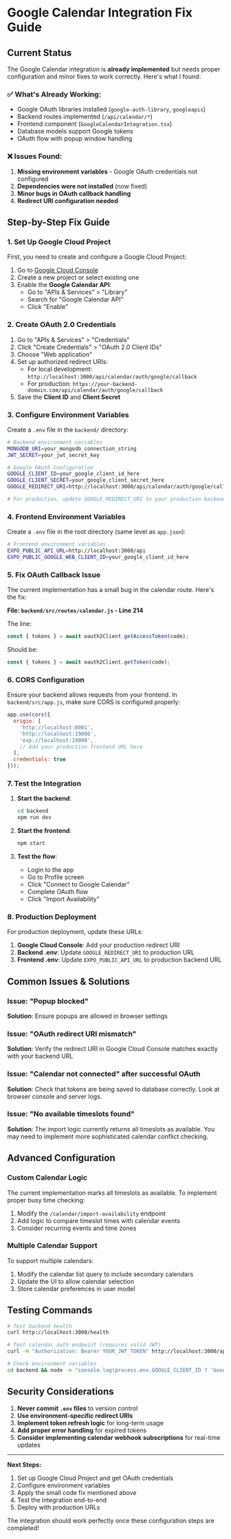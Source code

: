 # Google Calendar Integration Fix Guide

## Current Status

The Google Calendar integration is **already implemented** but needs proper configuration and minor fixes to work correctly. Here's what I found:

### ✅ What's Already Working:
- Google OAuth libraries installed (`google-auth-library`, `googleapis`)
- Backend routes implemented (`/api/calendar/*`)
- Frontend component (`GoogleCalendarIntegration.tsx`)
- Database models support Google tokens
- OAuth flow with popup window handling

### ❌ Issues Found:
1. **Missing environment variables** - Google OAuth credentials not configured
2. **Dependencies were not installed** (now fixed)
3. **Minor bugs in OAuth callback handling**
4. **Redirect URI configuration needed**

## Step-by-Step Fix Guide

### 1. Set Up Google Cloud Project

First, you need to create and configure a Google Cloud Project:

1. Go to [Google Cloud Console](https://console.cloud.google.com/)
2. Create a new project or select existing one
3. Enable the **Google Calendar API**:
   - Go to "APIs & Services" > "Library"
   - Search for "Google Calendar API"
   - Click "Enable"

### 2. Create OAuth 2.0 Credentials

1. Go to "APIs & Services" > "Credentials"
2. Click "Create Credentials" > "OAuth 2.0 Client IDs"
3. Choose "Web application"
4. Set up authorized redirect URIs:
   - For local development: `http://localhost:3000/api/calendar/auth/google/callback`
   - For production: `https://your-backend-domain.com/api/calendar/auth/google/callback`
5. Save the **Client ID** and **Client Secret**

### 3. Configure Environment Variables

Create a `.env` file in the `backend/` directory:

```bash
# Backend environment variables
MONGODB_URI=your_mongodb_connection_string
JWT_SECRET=your_jwt_secret_key

# Google OAuth Configuration
GOOGLE_CLIENT_ID=your_google_client_id_here
GOOGLE_CLIENT_SECRET=your_google_client_secret_here
GOOGLE_REDIRECT_URI=http://localhost:3000/api/calendar/auth/google/callback

# For production, update GOOGLE_REDIRECT_URI to your production backend URL
```

### 4. Frontend Environment Variables

Create a `.env` file in the root directory (same level as `app.json`):

```bash
# Frontend environment variables
EXPO_PUBLIC_API_URL=http://localhost:3000/api
EXPO_PUBLIC_GOOGLE_WEB_CLIENT_ID=your_google_client_id_here
```

### 5. Fix OAuth Callback Issue

The current implementation has a small bug in the calendar route. Here's the fix:

**File: `backend/src/routes/calendar.js` - Line 214**

The line:
```javascript
const { tokens } = await oauth2Client.getAccessToken(code);
```

Should be:
```javascript
const { tokens } = await oauth2Client.getToken(code);
```

### 6. CORS Configuration

Ensure your backend allows requests from your frontend. In `backend/src/app.js`, make sure CORS is configured properly:

```javascript
app.use(cors({
  origin: [
    'http://localhost:8081',
    'http://localhost:19006',
    'exp://localhost:19000',
    // Add your production frontend URL here
  ],
  credentials: true
}));
```

### 7. Test the Integration

1. **Start the backend**:
   ```bash
   cd backend
   npm run dev
   ```

2. **Start the frontend**:
   ```bash
   npm start
   ```

3. **Test the flow**:
   - Login to the app
   - Go to Profile screen
   - Click "Connect to Google Calendar"
   - Complete OAuth flow
   - Click "Import Availability"

### 8. Production Deployment

For production deployment, update these URLs:

1. **Google Cloud Console**: Add your production redirect URI
2. **Backend .env**: Update `GOOGLE_REDIRECT_URI` to production URL
3. **Frontend .env**: Update `EXPO_PUBLIC_API_URL` to production backend URL

## Common Issues & Solutions

### Issue: "Popup blocked"
**Solution**: Ensure popups are allowed in browser settings

### Issue: "OAuth redirect URI mismatch"
**Solution**: Verify the redirect URI in Google Cloud Console matches exactly with your backend URL

### Issue: "Calendar not connected" after successful OAuth
**Solution**: Check that tokens are being saved to database correctly. Look at browser console and server logs.

### Issue: "No available timeslots found"
**Solution**: The import logic currently returns all timeslots as available. You may need to implement more sophisticated calendar conflict checking.

## Advanced Configuration

### Custom Calendar Logic

The current implementation marks all timeslots as available. To implement proper busy time checking:

1. Modify the `/calendar/import-availability` endpoint
2. Add logic to compare timeslot times with calendar events
3. Consider recurring events and time zones

### Multiple Calendar Support

To support multiple calendars:
1. Modify the calendar list query to include secondary calendars
2. Update the UI to allow calendar selection
3. Store calendar preferences in user model

## Testing Commands

```bash
# Test backend health
curl http://localhost:3000/health

# Test calendar auth endpoint (requires valid JWT)
curl -H "Authorization: Bearer YOUR_JWT_TOKEN" http://localhost:3000/api/calendar/auth/google

# Check environment variables
cd backend && node -e "console.log(process.env.GOOGLE_CLIENT_ID ? 'Google Client ID set' : 'Missing Google Client ID')"
```

## Security Considerations

1. **Never commit `.env` files** to version control
2. **Use environment-specific redirect URIs**
3. **Implement token refresh logic** for long-term usage
4. **Add proper error handling** for expired tokens
5. **Consider implementing calendar webhook subscriptions** for real-time updates

---

**Next Steps:**
1. Set up Google Cloud Project and get OAuth credentials
2. Configure environment variables
3. Apply the small code fix mentioned above
4. Test the integration end-to-end
5. Deploy with production URLs

The integration should work perfectly once these configuration steps are completed!